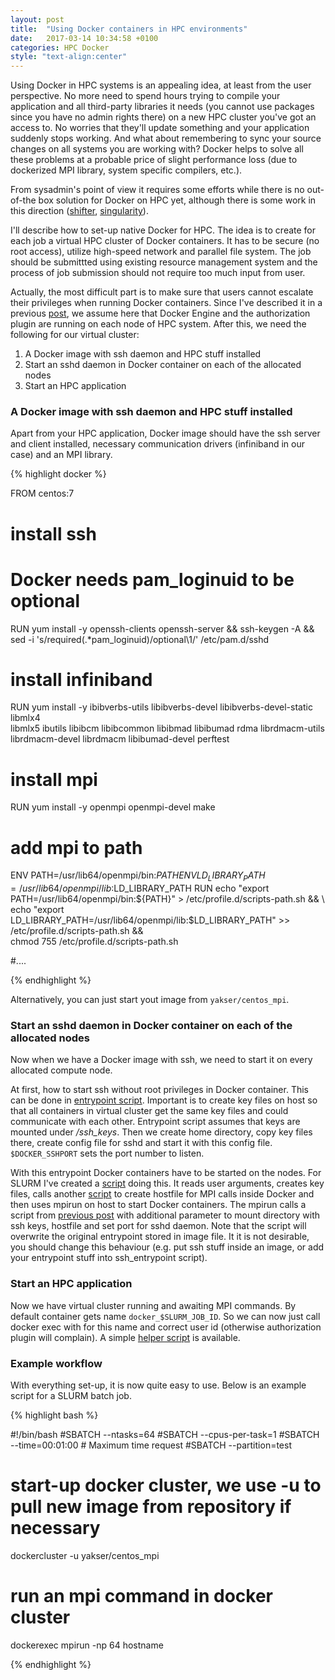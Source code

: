 ```yaml
---
layout: post
title:  "Using Docker containers in HPC environments"
date:   2017-03-14 10:34:58 +0100
categories: HPC Docker
style: "text-align:center"
---
```


Using Docker in HPC systems is an appealing idea, at least from the user perspective. No more need to spend hours trying to compile your application and all third-party libraries it needs (you cannot use packages since you have no admin rights there) on a new HPC cluster you've got an access to. No worries that they'll update something and your application suddenly stops working. And what about remembering to sync your source changes on all systems you are working with? Docker helps to solve all these problems at a probable price of slight performance loss (due to dockerized MPI library, system specific compilers, etc.).

From sysadmin's point of view it requires some efforts while there is no out-of-the box solution for Docker on HPC yet, although there is some work in this direction ([shifter][shifter], [singularity][singularity]).

 I'll describe how to set-up native Docker for HPC. The idea is to create for each job a virtual HPC cluster of Docker containers. It has to be secure (no root access), utilize high-speed network and parallel file system. The job should be submittted using existing resource management system and the process of job submission should not require too much input from user.


Actually, the most difficult part is to make sure that users cannot escalate their privileges when running Docker containers. Since I've described it in a previous [post][docker-noroot], we assume here that Docker Engine and the authorization plugin are running on each node of HPC system. After this, we need the following for our virtual cluster:


1. A Docker image with ssh daemon and HPC stuff installed
2. Start an sshd daemon in Docker container on each of the allocated nodes
3. Start an HPC application

### A Docker image with ssh daemon and HPC stuff installed

Apart from your HPC application, Docker image should have the ssh server and client installed, necessary communication drivers (infiniband in our case) and an MPI library.

{% highlight docker %}

FROM centos:7

# install ssh
# Docker needs pam_loginuid to be optional
RUN yum install -y openssh-clients openssh-server && ssh-keygen -A && \
        sed -i 's/required\(.*pam_loginuid\)/optional\1/' /etc/pam.d/sshd


# install infiniband
RUN yum install -y ibibverbs-utils libibverbs-devel libibverbs-devel-static libmlx4 \
        libmlx5 ibutils libibcm libibcommon libibmad libibumad rdma  librdmacm-utils \
        librdmacm-devel librdmacm libibumad-devel perftest

# install mpi
RUN yum install -y openmpi openmpi-devel make

# add mpi to path
ENV PATH=/usr/lib64/openmpi/bin:$PATH
ENV LD_LIBRARY_PATH=/usr/lib64/openmpi/lib:$LD_LIBRARY_PATH
RUN echo "export PATH=/usr/lib64/openmpi/bin:${PATH}" > /etc/profile.d/scripts-path.sh && \
echo "export LD_LIBRARY_PATH=/usr/lib64/openmpi/lib:$LD_LIBRARY_PATH" >> /etc/profile.d/scripts-path.sh
 && \
chmod 755 /etc/profile.d/scripts-path.sh

#....

{% endhighlight %}

Alternatively, you can just start yout image from `yakser/centos_mpi`.


### Start an sshd daemon in Docker container on each of the allocated nodes

Now when we have a Docker image with ssh, we need to start it on every allocated compute node.

At first, how to start ssh without root privileges in Docker container. This can be done in [entrypoint script][sshentry]. Important is to create key files on host so that all containers in virtual cluster get the same key files and could communicate with each other. Entrypoint script assumes that keys are mounted under */ssh_keys*. Then we create home directory, copy key files there, create config file for sshd and start it with this config file. `$DOCKER_SSHPORT` sets the port number to listen.


With this entrypoint Docker containers have to be started on the nodes. For SLURM I've created a [script][dockercluster] doing this. It reads user arguments, creates key files, calls another [script][hostfile] to create hostfile for MPI calls inside Docker and then uses mpirun on host to start Docker containers. The mpirun calls a script from [previous post][docker-noroot] with additional parameter to mount directory with ssh keys, hostfile and set port for sshd daemon. Note that the script will overwrite the original entrypoint stored in image file. It it is not desirable, you should change this behaviour (e.g. put ssh stuff inside an image, or add your entrypoint stuff into ssh_entrypoint script).

### Start an HPC application

Now we have virtual cluster running and awaiting MPI commands. By default container gets name `docker_$SLURM_JOB_ID`. So we can now just call docker exec with for this name and correct user id (otherwise authorization plugin will complain). A simple [helper script][dockerexec] is available.

### Example workflow

With everything set-up, it is now quite easy to use. Below is an example script for a SLURM batch job.

{% highlight bash %}

#!/bin/bash
#SBATCH --ntasks=64
#SBATCH --cpus-per-task=1
#SBATCH --time=00:01:00                  # Maximum time request
#SBATCH --partition=test


# start-up docker cluster, we use -u to pull new image from repository if necessary
dockercluster -u yakser/centos_mpi


# run an mpi command in docker cluster
dockerexec mpirun -np 64 hostname

{% endhighlight %}

[dockerrun]:https://github.com/SergeyYakubov/docker/tree/master/scripts
[docker-noroot]:https://sergeyyakubov.github.io/hpc/docker/2017/03/13/docker-noroot.html
[shifter]:http://www.nersc.gov/research-and-development/user-defined-images/
[dockercluster]:https://raw.githubusercontent.com/SergeyYakubov/docker/master/scripts/wrappers/dockercluster
[sshentry]:https://raw.githubusercontent.com/SergeyYakubov/docker/master/config/etc/docker/entrypoints/startsshd.sh
[sshnoroot]:https://cygwin.com/ml/cygwin/2008-04/msg00363.html
[hostfile]:https://raw.githubusercontent.com/SergeyYakubov/docker/master/scripts/slurm/slurm_make_hostfile
[dockerexec]:https://raw.githubusercontent.com/SergeyYakubov/docker/master/scripts/wrappers/dockerexec
[singularity]:http://singularity.lbl.gov/